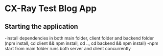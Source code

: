 # CX-Ray Test Blog App

## Starting the application

-install dependencies in both main folder, client folder and backend folder (npm install, cd client && npm install, cd .., cd backend && npm install)
-npm start from main folder runs both server and client concurrently

